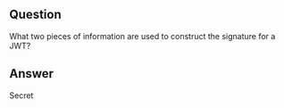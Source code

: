 ## Question

What two pieces of information are used to construct the signature for a JWT?

## Answer

Secret
